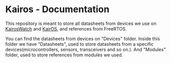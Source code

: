 # Kairos - Documentation

This repository is meant to store all datasheets from devices
we use on [KairosWatch](https://github.com/kairos-dev/KairosWatch) and [KairOS](https://github.com/kairos-dev/KairOS), and references from FreeRTOS.

You can find the datasheets from devices on "Devices" folder. Inside this folder we have "Datasheets", used to store datasheets from a specific devices(microcontrollers, sensors, transceivers and so on.).
And "Modules" folder, used to store references from modules we used.

